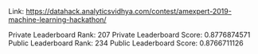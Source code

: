 Link: https://datahack.analyticsvidhya.com/contest/amexpert-2019-machine-learning-hackathon/

Private Leaderboard Rank: 207
Private Leaderboard Score: 0.8776874571
Public Leaderboard Rank: 234
Public Leaderboard Score: 0.8766711126
